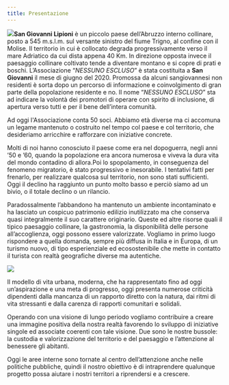 ```yaml
---
title: Presentazione
---
```


<img class="float-left mr-4 img-fluid" style="max-width: 40%;" src="/jpg/sangiovannilipioni-04.jpg"/>**San Giovanni Lipioni** è un piccolo paese dell’Abruzzo interno collinare, posto a 545 m.s.l.m. sul versante sinistro del fiume Trigno, al confine con il Molise. Il territorio in cui è collocato degrada progressivamente verso il mare Adriatico da cui dista appena 40 Km. In direzione opposta invece il paesaggio collinare coltivato tende a diventare montano e si copre di prati e boschi. L’Associazione “_NESSUNO ESCLUSO_” è stata costituita a **San Giovanni** il mese di giugno del 2020. Promossa da alcuni sangiovannesi non residenti è sorta dopo un percorso di informazione e coinvolgimento di gran parte della popolazione residente e no. Il nome “_NESSUNO ESCLUSO_” sta ad indicare la volontà dei promotori di operare con spirito di inclusione, di apertura verso tutti e per il bene dell’intera comunità.

Ad oggi l'Associazione conta 50 soci. Abbiamo età diverse ma ci accomuna un legame mantenuto o costruito nel tempo col paese e col territorio, che desideriamo arricchire e rafforzare con iniziative concrete.

Molti di noi hanno conosciuto il paese come era nel dopoguerra, negli anni ’50 e ’60, quando la popolazione era ancora numerosa e viveva la dura vita del mondo contadino di allora.Poi lo spopolamento, in conseguenza del fenomeno migratorio, è stato progressivo e inesorabile. I tentativi fatti per frenarlo, per realizzare qualcosa sul territorio, non sono stati sufficienti. Oggi il declino ha raggiunto un punto molto basso e perciò siamo ad un bivio, o il totale declino o un rilancio.

Paradossalmente l’abbandono ha mantenuto un ambiente incontaminato e ha lasciato un cospicuo patrimonio edilizio inutilizzato ma che conserva quasi integralmente il suo carattere originario. Queste ed altre risorse quali il tipico paesaggio collinare, la gastronomia, la disponibilità delle persone all’accoglienza, oggi possono essere valorizzate. Vogliamo in primo luogo rispondere a quella domanda, sempre più diffusa in Italia e in Europa, di un turismo nuovo, di tipo esperienziale ed ecosostenibile che mette in contatto il turista con realtà geografiche diverse ma autentiche.

<img class="float-right ml-4 img-fluid" style="max-width: 25%;" src="/svg/Logo_qr_code.svg"/>

Il modello di vita urbana, moderna, che ha rappresentato fino ad oggi un’aspirazione e una meta di progresso, oggi presenta numerose criticità dipendenti dalla mancanza di un rapporto diretto con la natura, dai ritmi di vita stressanti e dalla carenza di rapporti comunitari e solidali.

Operando con una visione di lungo periodo vogliamo contribuire a creare una immagine positiva della nostra realtà favorendo lo sviluppo di iniziative singole ed associate coerenti con tale visione. Due sono le nostre bussole: la custodia e valorizzazione del territorio e del paesaggio e l’attenzione al benessere gli abitanti.

Oggi le aree interne sono tornate al centro dell’attenzione anche nelle politiche pubbliche, quindi il nostro obiettivo è di intraprendere qualunque progetto possa aiutare i nostri territori a riprendersi e a crescere.
